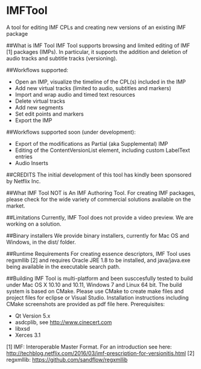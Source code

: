 # IMFTool
A tool for editing IMF CPLs and creating new versions of an existing IMF package

##What is IMF Tool
IMF Tool supports browsing and limited editing of IMF [1] packages (IMPs).
In particular, it supports the addition and deletion of audio tracks and subtitle tracks (versioning).

##Workflows supported:
-	Open an IMP, visualize the timeline of the CPL(s) included in the IMP
-	Add new virtual tracks (limited to audio, subtitles and markers)
-	Import and wrap audio and timed text resources
-	Delete virtual tracks
-	Add new segments
-	Set edit points and markers
-	Export the IMP

##Workflows supported soon (under development):
-	Export of the modifications as Partial (aka Supplemental) IMP
-	Editing of the ContentVersionList element, including custom LabelText entries
-	Audio Inserts

##CREDITS
The initial development of this tool has kindly been sponsored by Netflix Inc.

##What IMF Tool NOT is
An IMF Authoring Tool. For creating IMF packages, please check for the wide variety of commercial solutions available on the market.

##Limitations
Currently, IMF Tool does not provide a video preview. 
We are working on a solution.

##Binary installers
We provide binary installers, currently for Mac OS and Windows, in the dist/ folder.

##Runtime Requirements
For creating essence descriptors, IMF Tool uses regxmllib [2] and requires Oracle JRE 1.8 to be installed, and java/java.exe being available in the executable search path.

##Building
IMF Tool is multi-platform and been susccesfully tested to build under Mac OS X 10.10 and 10.11, Windows 7 and Linux 64 bit.
The build system is based on CMake. Please use CMake to create make files and project files for eclipse or Visual Studio. Installation instructions including CMake screenshots are provided as pdf file here.
Prerequisites:
-	Qt Version 5.x
-	asdcplib, see http://www.cinecert.com
-	libxsd
-	Xerces 3.1


[1] IMF: Interoperable Master Format. For an introduction see here:
http://techblog.netflix.com/2016/03/imf-prescription-for-versionitis.html
[2] regxmllib: https://github.com/sandflow/regxmllib



